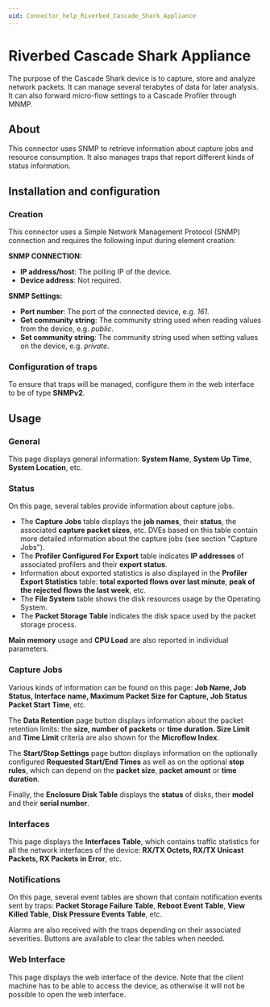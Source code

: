```yaml
---
uid: Connector_help_Riverbed_Cascade_Shark_Appliance
---
```


# Riverbed Cascade Shark Appliance

The purpose of the Cascade Shark device is to capture, store and analyze network packets. It can manage several terabytes of data for later analysis. It can also forward micro-flow settings to a Cascade Profiler through MNMP.

## About

This connector uses SNMP to retrieve information about capture jobs and resource consumption. It also manages traps that report different kinds of status information.

## Installation and configuration

### Creation

This connector uses a Simple Network Management Protocol (SNMP) connection and requires the following input during element creation:

**SNMP CONNECTION:**

- **IP address/host**: The polling IP of the device.
- **Device address**: Not required.

**SNMP Settings:**

- **Port number**: The port of the connected device, e.g. *161*.
- **Get community string**: The community string used when reading values from the device, e.g. *public*.
- **Set community string**: The community string used when setting values on the device, e.g. *private*.

### Configuration of traps

To ensure that traps will be managed, configure them in the web interface to be of type **SNMPv2**.

## Usage

### General

This page displays general information: **System Name**, **System Up Time**, **System Location**, etc.

### Status

On this page, several tables provide information about capture jobs.

- The **Capture Jobs** table displays the **job names**, their **status**, the associated **capture packet sizes**, etc. DVEs based on this table contain more detailed information about the capture jobs (see section "Capture Jobs").
- The **Profiler Configured For Export** table indicates **IP addresses** of associated profilers and their **export status**.
- Information about exported statistics is also displayed in the **Profiler Export Statistics** table: **total exported flows over last minute**, **peak of the rejected flows the last week**, etc.
- The **File System** table shows the disk resources usage by the Operating System.
- The **Packet Storage Table** indicates the disk space used by the packet storage process.

**Main memory** usage and **CPU Load** are also reported in individual parameters.

### Capture Jobs

Various kinds of information can be found on this page: **Job Name, Job Status, Interface name, Maximum Packet Size for Capture, Job Status Packet Start Time**, etc.

The **Data Retention** page button displays information about the packet retention limits: the **size, number of packets** or **time duration. Size Limit** and **Time Limit** criteria are also shown for the **Microflow Index**.

The **Start/Stop Settings** page button displays information on the optionally configured **Requested Start/End Times** as well as on the optional **stop rules**, which can depend on the **packet size**, **packet amount** or **time duration**.

Finally, the **Enclosure Disk Table** displays the **status** of disks, their **model** and their **serial number**.

### Interfaces

This page displays the **Interfaces Table**, which contains traffic statistics for all the network interfaces of the device: **RX/TX Octets, RX/TX Unicast Packets, RX Packets in Error**, etc.

### Notifications

On this page, several event tables are shown that contain notification events sent by traps: **Packet Storage Failure Table**, **Reboot Event Table**, **View Killed Table**, **Disk Pressure Events Table**, etc.

Alarms are also received with the traps depending on their associated severities. Buttons are available to clear the tables when needed.

### Web Interface

This page displays the web interface of the device. Note that the client machine has to be able to access the device, as otherwise it will not be possible to open the web interface.
